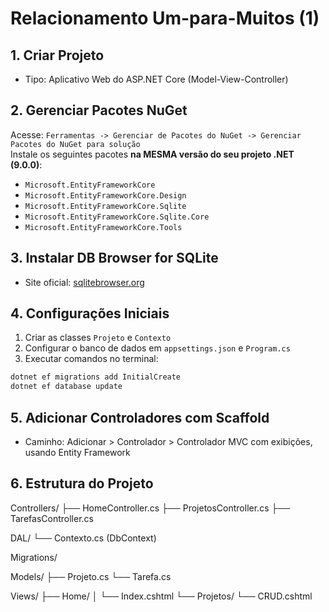 # Relacionamento Um-para-Muitos (1)

## 1. Criar Projeto

- Tipo: Aplicativo Web do ASP.NET Core (Model-View-Controller)

## 2. Gerenciar Pacotes NuGet

Acesse: `Ferramentas -> Gerenciar de Pacotes do NuGet -> Gerenciar Pacotes do NuGet para solução`  
Instale os seguintes pacotes **na MESMA versão do seu projeto .NET (9.0.0)**:

- `Microsoft.EntityFrameworkCore`
- `Microsoft.EntityFrameworkCore.Design`
- `Microsoft.EntityFrameworkCore.Sqlite`
- `Microsoft.EntityFrameworkCore.Sqlite.Core`
- `Microsoft.EntityFrameworkCore.Tools`

## 3. Instalar DB Browser for SQLite

- Site oficial: [sqlitebrowser.org](https://sqlitebrowser.org)

## 4. Configurações Iniciais

1. Criar as classes `Projeto` e `Contexto`
2. Configurar o banco de dados em `appsettings.json` e `Program.cs`
3. Executar comandos no terminal:

```bash
dotnet ef migrations add InitialCreate
dotnet ef database update
```

## 5. Adicionar Controladores com Scaffold

- Caminho: Adicionar > Controlador > Controlador MVC com exibições, usando Entity Framework

## 6. Estrutura do Projeto

Controllers/
├── HomeController.cs
├── ProjetosController.cs
├── TarefasController.cs

DAL/
└── Contexto.cs  (DbContext)

Migrations/

Models/
├── Projeto.cs
└── Tarefa.cs

Views/
├── Home/
│   └── Index.cshtml
└── Projetos/
    └── CRUD.cshtml
